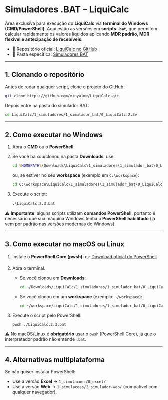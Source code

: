 # Simuladores .BAT – LiquiCalc

Área exclusiva para execução do **LiquiCalc** via **terminal do Windows (CMD/PowerShell)**.
Aqui estão as versões em **scripts `.bat`**, que permitem calcular rapidamente os valores líquidos aplicando **MDR padrão, MDR flexível e antecipação de recebíveis**.

- 📂 Repositório oficial: [LiquiCalc no GitHub](https://github.com/vinyalme/LiquiCalc)
- 📂 Pasta específica: [Simuladores BAT](https://github.com/vinyalme/LiquiCalc/tree/main/1_simuladores/1_simulador_bat)

---

## 1. Clonando o repositório

Antes de rodar qualquer script, clone o projeto do GitHub:

```bash
git clone https://github.com/vinyalme/LiquiCalc.git
```

Depois entre na pasta do simulador BAT:

```bash
cd LiquiCalc/1_simuladores/1_simulador_bat/0_LiquiCalc.2.3v
```

---

## 2. Como executar no Windows

1. Abra o **CMD** ou o **PowerShell**.
2. Se você baixou/clonou na pasta **Downloads**, use:

   ```bat
   cd %HOMEPATH%\Downloads\LiquiCalc\1_simuladores\1_simulador_bat\0_LiquiCalc.2.3v
   ```

   ou, se estiver no seu **workspace** (exemplo em `C:\workspace`):

   ```bat
   cd C:\workspace\LiquiCalc\1_simuladores\1_simulador_bat\0_LiquiCalc.2.3v
   ```
3. Execute o script:

   ```bat
   .\LiquiCalc.2.3.bat
   ```

⚠️ **Importante**: alguns scripts utilizam **comandos PowerShell**, portanto é necessário que sua máquina Windows tenha o **PowerShell habilitado** (já vem por padrão nas versões modernas do Windows).

---

## 3. Como executar no macOS ou Linux

1. Instale o **PowerShell Core (pwsh)**:
   👉 [Download oficial do PowerShell](https://github.com/PowerShell/PowerShell)

2. Abra o terminal.

   * Se você clonou em **Downloads**:

     ```bash
     cd ~/Downloads/LiquiCalc/1_simuladores/1_simulador_bat/0_LiquiCalc.2.3v
     ```
   * Se você clonou em um **workspace** (exemplo: `~/workspace`):

     ```bash
     cd ~/workspace/LiquiCalc/1_simuladores/1_simulador_bat/0_LiquiCalc.2.3v
     ```

3. Execute o script pelo PowerShell:

   ```bash
   pwsh ./LiquiCalc.2.3.bat
   ```

⚠️ No macOS/Linux é **obrigatório** usar o `pwsh` (PowerShell Core), já que o interpretador padrão não entende `.bat`.

---

## 4. Alternativas multiplataforma

Se não quiser instalar PowerShell:

* Use a versão **Excel** → `1_simulacoes/0_excel/`
* Use a versão **Web** → `1_simulacoes/2_simulador-web/` (compatível com qualquer navegador).
